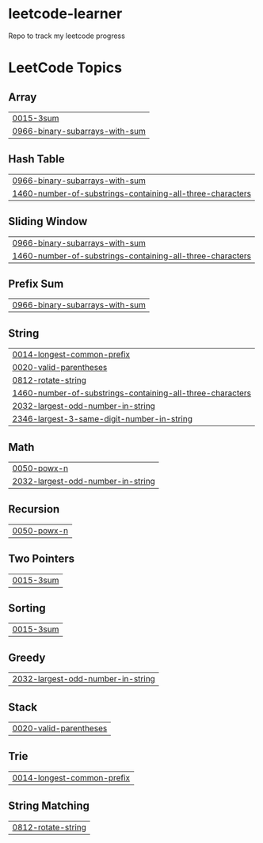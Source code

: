# leetcode-learner
Repo to track my leetcode progress

<!---LeetCode Topics Start-->
# LeetCode Topics
## Array
|  |
| ------- |
| [0015-3sum](https://github.com/100percentBAKA/leetcode-learner/tree/master/0015-3sum) |
| [0966-binary-subarrays-with-sum](https://github.com/100percentBAKA/leetcode-learner/tree/master/0966-binary-subarrays-with-sum) |
## Hash Table
|  |
| ------- |
| [0966-binary-subarrays-with-sum](https://github.com/100percentBAKA/leetcode-learner/tree/master/0966-binary-subarrays-with-sum) |
| [1460-number-of-substrings-containing-all-three-characters](https://github.com/100percentBAKA/leetcode-learner/tree/master/1460-number-of-substrings-containing-all-three-characters) |
## Sliding Window
|  |
| ------- |
| [0966-binary-subarrays-with-sum](https://github.com/100percentBAKA/leetcode-learner/tree/master/0966-binary-subarrays-with-sum) |
| [1460-number-of-substrings-containing-all-three-characters](https://github.com/100percentBAKA/leetcode-learner/tree/master/1460-number-of-substrings-containing-all-three-characters) |
## Prefix Sum
|  |
| ------- |
| [0966-binary-subarrays-with-sum](https://github.com/100percentBAKA/leetcode-learner/tree/master/0966-binary-subarrays-with-sum) |
## String
|  |
| ------- |
| [0014-longest-common-prefix](https://github.com/100percentBAKA/leetcode-learner/tree/master/0014-longest-common-prefix) |
| [0020-valid-parentheses](https://github.com/100percentBAKA/leetcode-learner/tree/master/0020-valid-parentheses) |
| [0812-rotate-string](https://github.com/100percentBAKA/leetcode-learner/tree/master/0812-rotate-string) |
| [1460-number-of-substrings-containing-all-three-characters](https://github.com/100percentBAKA/leetcode-learner/tree/master/1460-number-of-substrings-containing-all-three-characters) |
| [2032-largest-odd-number-in-string](https://github.com/100percentBAKA/leetcode-learner/tree/master/2032-largest-odd-number-in-string) |
| [2346-largest-3-same-digit-number-in-string](https://github.com/100percentBAKA/leetcode-learner/tree/master/2346-largest-3-same-digit-number-in-string) |
## Math
|  |
| ------- |
| [0050-powx-n](https://github.com/100percentBAKA/leetcode-learner/tree/master/0050-powx-n) |
| [2032-largest-odd-number-in-string](https://github.com/100percentBAKA/leetcode-learner/tree/master/2032-largest-odd-number-in-string) |
## Recursion
|  |
| ------- |
| [0050-powx-n](https://github.com/100percentBAKA/leetcode-learner/tree/master/0050-powx-n) |
## Two Pointers
|  |
| ------- |
| [0015-3sum](https://github.com/100percentBAKA/leetcode-learner/tree/master/0015-3sum) |
## Sorting
|  |
| ------- |
| [0015-3sum](https://github.com/100percentBAKA/leetcode-learner/tree/master/0015-3sum) |
## Greedy
|  |
| ------- |
| [2032-largest-odd-number-in-string](https://github.com/100percentBAKA/leetcode-learner/tree/master/2032-largest-odd-number-in-string) |
## Stack
|  |
| ------- |
| [0020-valid-parentheses](https://github.com/100percentBAKA/leetcode-learner/tree/master/0020-valid-parentheses) |
## Trie
|  |
| ------- |
| [0014-longest-common-prefix](https://github.com/100percentBAKA/leetcode-learner/tree/master/0014-longest-common-prefix) |
## String Matching
|  |
| ------- |
| [0812-rotate-string](https://github.com/100percentBAKA/leetcode-learner/tree/master/0812-rotate-string) |
<!---LeetCode Topics End-->